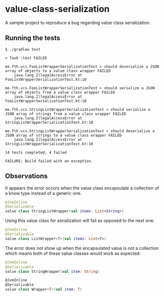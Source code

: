 # value-class-serialization
A sample project to reproduce a bug regarding value class serialization.

## Running the tests

```shell
$ ./gradlew test

> Task :test FAILED

me.fth.vcs.FooListWrapperSerializationTest > should deserialize a JSON array of objects to a value class wrapper FAILED
    java.lang.IllegalAccessError at FooListWrapperSerializationTest.kt:10

me.fth.vcs.FooListWrapperSerializationTest > should serialize a JSON array of objects from a value class wrapper FAILED
    java.lang.IllegalAccessError at FooListWrapperSerializationTest.kt:10

me.fth.vcs.StringListWrapperSerializationTest > should serialize a JSON array of strings from a value class wrapper FAILED
    java.lang.IllegalAccessError at StringListWrapperSerializationTest.kt:10

me.fth.vcs.StringListWrapperSerializationTest > should deserialize a JSON array of strings to a value class wrapper FAILED
    java.lang.IllegalAccessError at StringListWrapperSerializationTest.kt:10

14 tests completed, 4 failed

FAILURE: Build failed with an exception.
```

## Observations

It appears the error occurs when the value class encapsulate a collection of a know type instead of a generic one.

```kotlin
@JvmInline
@Serializable
value class StringListWrapper(val items: List<String>)
```
Using this value class for serialization will fail as opposed to the next one:

```kotlin
@JvmInline
@Serializable
value class ListWrapper<T>(val items: List<T>)
```

The error does not show up when the encapsulated value is not a collection which means both of these value classes would work as expected:

```kotlin
@JvmInline
@Serializable
value class StringWrapper(val item: String)

@JvmInline
@Serializable
value class Wrapper<T>(val item: T)
```
